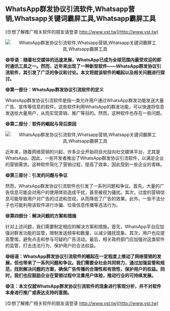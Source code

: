 ## **WhatsApp群发协议引流软件,Whatsapp营销,Whatsapp关键词霸屏工具,Whatsapp霸屏工具**

[😍想了解推广相关软件的朋友请登录 http://www.vst.tw](http://www.vst.tw)

 <center><img src="https://vst.tw/MP4/tuiguang/png/5.png" alt="WhatsApp群发协议引流软件,Whatsapp营销,Whatsapp关键词霸屏工具,Whatsapp霸屏工具"></center>

**😄导语：随着社交媒体的迅速发展，WhatsApp已成为全球范围内最受欢迎的即时通讯工具之一。然而，近年来出现了一种新型软件——WhatsApp群发协议引流软件，其引发了广泛的争议和讨论。本文将就该软件的崛起以及相关问题进行探讨。**

**😄第一部分：WhatsApp群发协议引流软件的定义**

WhatsApp群发协议引流软件是指一类允许用户通过WhatsApp群发功能发送大量广告、宣传等信息的软件。这些软件利用WhatsApp的群发功能，可以快速将信息发送给大量用户，从而实现营销、推广等目的。然而，这种软件也存在一些问题。

**😄第二部分：软件的崛起与背后原因**

 <center><img src="https://vst.tw/MP4/tuiguang/png/8.png" alt="WhatsApp群发协议引流软件,Whatsapp营销,Whatsapp关键词霸屏工具,Whatsapp霸屏工具"></center>

近年来，随着网络营销的兴起，许多企业开始将目光投向社交媒体平台，尤其是WhatsApp。因此，一些开发者推出了WhatsApp群发协议引流软件，以满足企业的营销需求。这种软件简化了营销过程，提高了效率，因此受到一些企业的青睐。

**😄第三部分：引发的问题与争议**

然而，WhatsApp群发协议引流软件也引发了一系列问题和争议。首先，大量的广告信息可能会对用户的使用体验造成干扰，甚至被视为骚扰。其次，过度的营销信息可能导致用户对广告的过滤和忽视，从而降低了广告的效果。此外，一些不法分子也可能利用该软件进行诈骗、垃圾信息传播等违法行为。

**😄第四部分：解决问题的方案和措施**

针对上述问题，我们需要制定相应的解决方案和措施。首先，WhatsApp平台应加强对群发功能的监管，限制发送频率和数量，以减少骚扰现象。其次，用户也应提高警惕，避免点击和参与可疑的广告活动。最后，相关政府部门应加强对这类软件的监管，打击违法行为，保护用户的合法权益。

**😄结语：WhatsApp群发协议引流软件的崛起在一定程度上推动了网络营销的发展，但也带来了一系列问题和争议。我们需要全社会共同努力，通过加强监管和规范，找到解决问题的方案，确保广告传播的合理性和有效性，保护用户的权益。同时，我们也应鼓励企业在营销过程中注重用户体验，推动行业的可持续发展。**

**😄注：本文仅就WhatsApp群发协议引流软件的现象进行客观分析，并不对软件本身进行推广或表达支持的意图。**

[😍想了解推广相关软件的朋友请登录 http://www.vst.tw](http://www.vst.tw)



